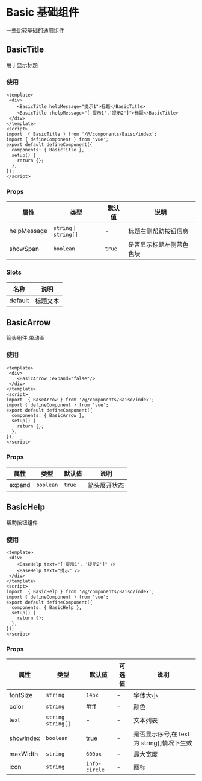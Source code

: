 # Basic 基础组件

一些比较基础的通用组件

## BasicTitle

用于显示标题

### 使用

```vue
<template>
 <div>
    <BasicTitle helpMessage="提示1">标题</BasicTitle>
    <BasicTitle :helpMessage="['提示1','提示2']">标题</BasicTitle>
 </div>
</template>
<script>
import  { BasicTitle } from '/@/components/Baisc/index';
import { defineComponent } from 'vue';
export default defineComponent({
  components: { BasicTitle },
  setup() {
    return {};
  },
});
</script>
```

### Props

| 属性     | 类型                   | 默认值            | 说明                                                         |
| -------- | ---------------------- | ----------------- | ------------------------------------------------------------ |
| helpMessage    | `string｜string[]` | -                 | 标题右侧帮助按钮信息
| showSpan    | `boolean` | `true`               | 是否显示标题左侧蓝色色块

### Slots

| 名称    | 说明     |
| ------- | -------- |
| default | 标题文本 |


## BasicArrow

箭头组件,带动画

### 使用

```vue
<template>
 <div>
    <BasicArrow :expand="false"/>
 </div>
</template>
<script>
import  { BaseArrow } from '/@/components/Baisc/index';
import { defineComponent } from 'vue';
export default defineComponent({
  components: { BasicArrow },
  setup() {
    return {};
  },
});
</script>
```

### Props

| 属性     | 类型                   | 默认值            | 说明                                                         |
| -------- | ---------------------- | ----------------- | ------------------------------------------------------------ |
| expand    | `boolean` | `true`               | 箭头展开状态

## BasicHelp

帮助按钮组件

### 使用

```vue
<template>
 <div>
    <BaseHelp text="['提示1', '提示2']" />
    <BaseHelp text="提示" />
 </div>
</template>
<script>
import  { BasicHelp } from '/@/components/Baisc/index';
import { defineComponent } from 'vue';
export default defineComponent({
  components: { BasicHelp },
  setup() {
    return {};
  },
});
</script>
```

### Props
| 属性 | 类型 | 默认值 | 可选值 | 说明 |
| --- | --- | --- | --- | --- |
| fontSize | `string` | `14px` | - | 字体大小 |
| color | `string` | #fff | - | 颜色 |
| text | `string｜string[]` | - | - | 文本列表 |
| showIndex | `boolean` | true | - | 是否显示序号,在 text 为 string[]情况下生效 |
| maxWidth | `string` | `600px` | - | 最大宽度 |
| icon | `string` | `info-circle` | - | 图标 |

